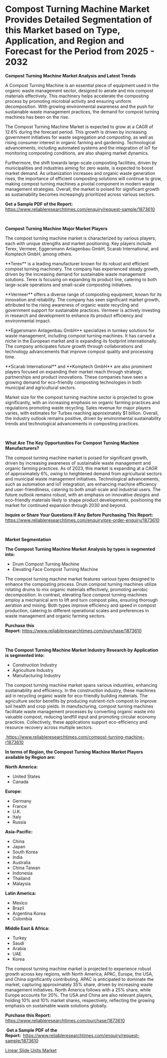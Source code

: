 <p><h1>Compost Turning Machine Market Provides Detailed Segmentation of this Market based on Type, Application, and Region and Forecast for the Period from 2025 - 2032</h1></p><p><strong>Compost Turning Machine Market Analysis and Latest Trends</strong></p>
<p><p>A Compost Turning Machine is an essential piece of equipment used in the organic waste management sector, designed to aerate and mix compost materials effectively. This machinery helps accelerate the composting process by promoting microbial activity and ensuring uniform decomposition. With growing environmental awareness and the push for sustainable waste management practices, the demand for compost turning machines has been on the rise.</p><p>The Compost Turning Machine Market is expected to grow at a CAGR of 12.6% during the forecast period. This growth is driven by increasing government initiatives for waste segregation and composting, as well as rising consumer interest in organic farming and gardening. Technological advancements, including automated systems and the integration of IoT for monitoring composting conditions, are also shaping market dynamics.</p><p>Furthermore, the shift towards large-scale composting facilities, driven by municipalities and industries aiming for zero waste, is expected to boost market demand. As urbanization increases and organic waste generation rises, the importance of efficient composting solutions will continue to grow, making compost turning machines a pivotal component in modern waste management strategies. Overall, the market is poised for significant growth as sustainability becomes increasingly prioritized across various sectors.</p></p>
<p><strong>Get a Sample PDF of the Report:&nbsp;</strong> <a href="https://www.reliableresearchtimes.com/enquiry/request-sample/1873610?utm_campaign=2105&utm_medium=2&utm_source=Github&utm_content=ia&utm_term=16022025&utm_id=compost-turning-machine">https://www.reliableresearchtimes.com/enquiry/request-sample/1873610</a></p>
<p>&nbsp;</p>
<p><strong>Compost Turning Machine Major Market Players</strong></p>
<p><p>The compost turning machine market is characterized by various players, each with unique strengths and market positioning. Key players include Terex, Vermeer, Eggersmann Anlagenbau GmbH, Scarab International, and Komptech GmbH, among others.</p><p>**Terex** is a leading manufacturer known for its robust and efficient compost turning machinery. The company has experienced steady growth, driven by the increasing demand for sustainable waste management solutions. Terex is focusing on expanding its product line, catering to both large-scale operations and small-scale composting initiatives.</p><p>**Vermeer** offers a diverse range of composting equipment, known for its innovation and reliability. The company has seen significant market growth, attributed to the rising awareness of organic waste recycling and government support for sustainable practices. Vermeer is actively investing in research and development to enhance its product efficiency and environmental impact.</p><p>**Eggersmann Anlagenbau GmbH** specializes in turnkey solutions for waste management, including compost turning machines. It has carved a niche in the European market and is expanding its footprint internationally. The company anticipates future growth through collaborations and technology advancements that improve compost quality and processing time.</p><p>**Scarab International** and **Komptech GmbH** are also prominent players focused on expanding their market reach through strategic partnerships and product innovations. These companies have seen a growing demand for eco-friendly composting technologies in both municipal and agricultural sectors.</p><p>Market size for the compost turning machine sector is projected to grow significantly, with an increasing emphasis on organic farming practices and regulations promoting waste recycling. Sales revenue for major players varies, with estimates for Turbex reaching approximately $1 billion. Overall, the industry outlook remains positive, driven by environmental sustainability trends and technological advancements in composting practices.</p></p>
<p>&nbsp;</p>
<p><strong>What Are The Key Opportunities For Compost Turning Machine Manufacturers?</strong></p>
<p><p>The compost turning machine market is poised for significant growth, driven by increasing awareness of sustainable waste management and organic farming practices. As of 2023, this market is expanding at a CAGR of approximately 6%, owing to heightened demand from agricultural sectors and municipal waste management initiatives. Technological advancements, such as automation and IoT integration, are enhancing machine efficiency and user-friendliness, catering to both small-scale and industrial users. The future outlook remains robust, with an emphasis on innovative designs and eco-friendly materials likely to shape product developments, positioning the market for continued expansion through 2030 and beyond.</p></p>
<p><strong>Inquire or Share Your Questions If Any Before Purchasing This Report:</strong> <a href="https://www.reliableresearchtimes.com/enquiry/pre-order-enquiry/1873610?utm_campaign=2105&utm_medium=2&utm_source=Github&utm_content=ia&utm_term=16022025&utm_id=compost-turning-machine">https://www.reliableresearchtimes.com/enquiry/pre-order-enquiry/1873610</a></p>
<p>&nbsp;</p>
<p><strong>Market Segmentation</strong></p>
<p><strong>The Compost Turning Machine Market Analysis by types is segmented into:</strong></p>
<p><ul><li>Drum Compost Turning Machine</li><li>Elevating Face Compost Turning Machine</li></ul></p>
<p><p>The compost turning machine market features various types designed to enhance the composting process. Drum compost turning machines utilize rotating drums to mix organic materials effectively, promoting aerobic decomposition. In contrast, elevating face compost turning machines employ a mechanical arm to lift and turn compost piles, ensuring thorough aeration and mixing. Both types improve efficiency and speed in compost production, catering to different operational scales and preferences in waste management and organic farming sectors.</p></p>
<p><strong>Purchase this Report:&nbsp;</strong><a href="https://www.reliableresearchtimes.com/purchase/1873610?utm_campaign=2105&utm_medium=2&utm_source=Github&utm_content=ia&utm_term=16022025&utm_id=compost-turning-machine">https://www.reliableresearchtimes.com/purchase/1873610</a></p>
<p>&nbsp;</p>
<p><strong>The Compost Turning Machine Market Industry Research by Application is segmented into:</strong></p>
<p><ul><li>Construction Industry</li><li>Agriculture Industry</li><li>Manufacturing Industry</li></ul></p>
<p><p>The compost turning machine market spans various industries, enhancing sustainability and efficiency. In the construction industry, these machines aid in recycling organic waste for eco-friendly building materials. The agriculture sector benefits by producing nutrient-rich compost to improve soil health and crop yields. In manufacturing, compost turning machines facilitate waste management processes by converting organic waste into valuable compost, reducing landfill input and promoting circular economy practices. Collectively, these applications support eco-efficiency and resource recovery across multiple sectors.</p></p>
<p><a href="https://www.reliableresearchtimes.com/compost-turning-machine-r1873610?utm_campaign=2105&utm_medium=2&utm_source=Github&utm_content=ia&utm_term=16022025&utm_id=compost-turning-machine">&nbsp;https://www.reliableresearchtimes.com/compost-turning-machine-r1873610</a></p>
<p><strong>In terms of Region, the Compost Turning Machine Market Players available by Region are:</strong></p>
<p>
    <p> <strong> North America: </strong>
        <ul>
            <li>United States</li>
            <li>Canada</li>
        </ul>
        </p> 
    <p> <strong> Europe: </strong>
        <ul>
            <li>Germany</li>
            <li>France</li>
            <li>U.K.</li>
            <li>Italy</li>
            <li>Russia</li>
        </ul>
        </p> 
    <p> <strong> Asia-Pacific: </strong>
        <ul>
            <li>China</li>
            <li>Japan</li>
            <li>South Korea</li>
            <li>India</li>
            <li>Australia</li>
            <li>China Taiwan</li>
            <li>Indonesia</li>
            <li>Thailand</li>
            <li>Malaysia</li>
        </ul>
        </p> 
    <p> <strong> Latin America: </strong>
        <ul>
            <li>Mexico</li>
            <li>Brazil</li>
            <li>Argentina Korea</li>
            <li>Colombia</li>
        </ul>
        </p> 
    <p> <strong> Middle East & Africa: </strong>
        <ul>
            <li>Turkey</li>
            <li>Saudi</li>
            <li>Arabia</li>
            <li>UAE</li>
            <li>Korea</li>
        </ul>
    </p>
    </p>
<p><p>The compost turning machine market is projected to experience robust growth across key regions, with North America, APAC, Europe, the USA, and China significantly contributing. APAC is anticipated to dominate the market, capturing approximately 35% share, driven by increasing waste management initiatives. North America follows with a 25% share, while Europe accounts for 20%. The USA and China are also relevant players, holding 10% and 10% market shares, respectively, reflecting the growing emphasis on sustainable waste solutions globally.</p></p>
<p><strong>Purchase this Report: </strong><a href="https://www.reliableresearchtimes.com/purchase/1873610?utm_campaign=2105&utm_medium=2&utm_source=Github&utm_content=ia&utm_term=16022025&utm_id=compost-turning-machine">https://www.reliableresearchtimes.com/purchase/1873610</a></p>
<p>&nbsp;<strong>Get a Sample PDF of the Report:&nbsp;&nbsp;</strong><a href="https://www.reliableresearchtimes.com/enquiry/request-sample/1873610?utm_campaign=2105&utm_medium=2&utm_source=Github&utm_content=ia&utm_term=16022025&utm_id=compost-turning-machine">https://www.reliableresearchtimes.com/enquiry/request-sample/1873610</a></p>
<p><strong></strong></p>
<p><p><a href="https://github.com/MariaWashington76/Market-Research-Report-List-1/blob/main/linear-slide-units-market.md?utm_campaign=2105&utm_medium=2&utm_source=Github&utm_content=ia&utm_term=16022025&utm_id=compost-turning-machine">Linear Slide Units Market</a></p></p>